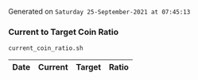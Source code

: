 Generated on `Saturday 25-September-2021 at 07:45:13`

### Current to Target Coin Ratio
`current_coin_ratio.sh`

Date|Current|Target|Ratio
---|---|---|---
